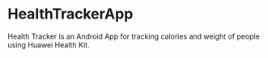 # HealthTrackerApp

Health Tracker is an Android App for tracking calories and weight of people using Huawei Health Kit.
